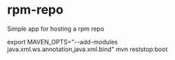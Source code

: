 # rpm-repo
Simple app for hosting a rpm repo

export MAVEN_OPTS="--add-modules java.xml.ws.annotation,java.xml.bind"
mvn reststop:boot